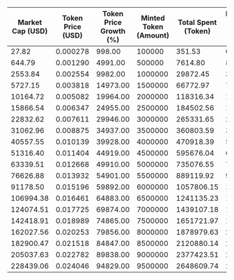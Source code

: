 | Market Cap (USD) | Token Price (USD) | Token Price Growth (%) | Minted Token (Amount) | Total Spent (Token) | Platform Mint Fee (USD) |
|------------------|-------------------|------------------------|-----------------------|--------------------|-------------------------|
| 27.82 | 0.000278 | 998.00 | 100000 | 351.53 | 0.38 |
| 644.79 | 0.001290 | 4991.00 | 500000 | 7614.80 | 8.22 |
| 2553.84 | 0.002554 | 9982.00 | 1000000 | 29872.45 | 32.24 |
| 5727.15 | 0.003818 | 14973.00 | 1500000 | 66772.97 | 72.06 |
| 10164.72 | 0.005082 | 19964.00 | 2000000 | 118316.34 | 127.69 |
| 15866.54 | 0.006347 | 24955.00 | 2500000 | 184502.56 | 199.12 |
| 22832.62 | 0.007611 | 29946.00 | 3000000 | 265331.65 | 286.36 |
| 31062.96 | 0.008875 | 34937.00 | 3500000 | 360803.59 | 389.40 |
| 40557.55 | 0.010139 | 39928.00 | 4000000 | 470918.39 | 508.24 |
| 51316.40 | 0.011404 | 44919.00 | 4500000 | 595676.04 | 642.88 |
| 63339.51 | 0.012668 | 49910.00 | 5000000 | 735076.55 | 793.33 |
| 76626.88 | 0.013932 | 54901.00 | 5500000 | 889119.92 | 959.58 |
| 91178.50 | 0.015196 | 59892.00 | 6000000 | 1057806.15 | 1141.63 |
| 106994.38 | 0.016461 | 64883.00 | 6500000 | 1241135.23 | 1339.49 |
| 124074.51 | 0.017725 | 69874.00 | 7000000 | 1439107.18 | 1553.15 |
| 142418.91 | 0.018989 | 74865.00 | 7500000 | 1651721.97 | 1782.61 |
| 162027.56 | 0.020253 | 79856.00 | 8000000 | 1878979.63 | 2027.88 |
| 182900.47 | 0.021518 | 84847.00 | 8500000 | 2120880.14 | 2288.95 |
| 205037.63 | 0.022782 | 89838.00 | 9000000 | 2377423.51 | 2565.82 |
| 228439.06 | 0.024046 | 94829.00 | 9500000 | 2648609.74 | 2858.50 |
